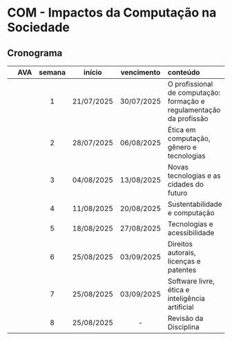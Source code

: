 # COM - Impactos da Computação na Sociedade

## Cronograma

|   | AVA | semana | início | vencimento | conteúdo |
|:---:|:---:|:---:|:---:|:---:|:---|
|  |  | 1 | 21/07/2025 | 30/07/2025 | O profissional de computação: formação e regulamentação da profissão |
|  |  | 2 | 28/07/2025 | 06/08/2025 | Ética em computação, gênero e tecnologias |
|  |  | 3 | 04/08/2025 | 13/08/2025 | Novas tecnologias e as cidades do futuro |
|  |  | 4 | 11/08/2025 | 20/08/2025 | Sustentabilidade e computação |
|  |  | 5 | 18/08/2025 | 27/08/2025 | Tecnologias e acessibilidade |
|  |  | 6 | 25/08/2025 | 03/09/2025 | Direitos autorais, licenças e patentes |
|  |  | 7 | 25/08/2025 | 03/09/2025 | Software livre, ética e inteligência artificial |
|  |  | 8 | 25/08/2025 | - | Revisão da Disciplina |